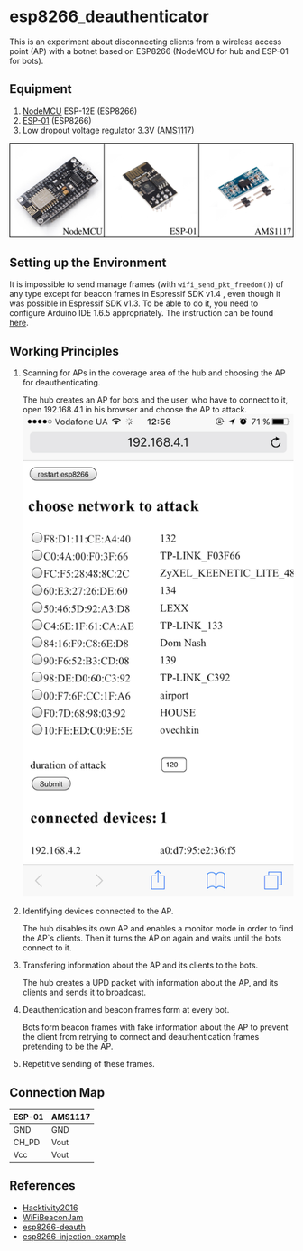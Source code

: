 # esp8266_deauthenticator

This is an experiment about disconnecting clients from a wireless access point (AP) with a botnet based on ESP8266 (NodeMCU for hub and ESP-01 for bots).

## Equipment

1. [NodeMCU](http://nodemcu.com/) ESP-12E (ESP8266)  
1. [ESP-01](http://espressif.com/en/products/hardware/esp8266ex/overview) (ESP8266)  
1. Low dropout voltage regulator 3.3V ([AMS1117](http://www.advanced-monolithic.com/pdf/ds1117.pdf))

![Equipment](images/equip.jpeg)

## Setting up the Environment

It is impossible to send manage frames (with `wifi_send_pkt_freedom()`) of any type except for beacon frames in Espressif SDK v1.4 , even though it was possible in Espressif SDK v1.3. To be able to do it, you need to configure Arduino IDE 1.6.5 appropriately. The instruction can be found [here](https://github.com/markszabo/Hacktivity2016#setting-up-the-environment-1).

## Working Principles

1. Scanning for APs in the coverage area of the hub and choosing the AP for deauthenticating.

   The hub creates an AP for bots and the user, who have to connect to it, open 192.168.4.1 in his browser and choose the AP to attack.  
   ![screenshot](images/scr.png)

1. Identifying devices connected to the AP.

   The hub disables its own AP and enables a monitor mode in order to find the AP\`s clients. Then it turns the AP on again and waits until the bots connect to it.

1. Transfering information about the AP and its clients to the bots.

   The hub creates a UPD packet with information about the AP, and its clients and sends it to broadcast.

1. Deauthentication and beacon frames form at every bot.

   Bots form beacon frames with fake information about the AP to prevent the client from retrying  to connect and deauthentication frames pretending to be the AP.

1. Repetitive sending of these frames.

## Connection Map

| ESP-01 | AMS1117 |
| ------ | ------- |
| GND    | GND     |
| CH_PD  | Vout    |
| Vcc    | Vout    |

## References

* [Hacktivity2016](https://github.com/markszabo/Hacktivity2016)
* [WiFiBeaconJam](https://github.com/kripthor/WiFiBeaconJam)
* [esp8266-deauth](https://github.com/RandDruid/esp8266-deauth)
* [esp8266-injection-example](https://github.com/pulkin/esp8266-injection-example)
